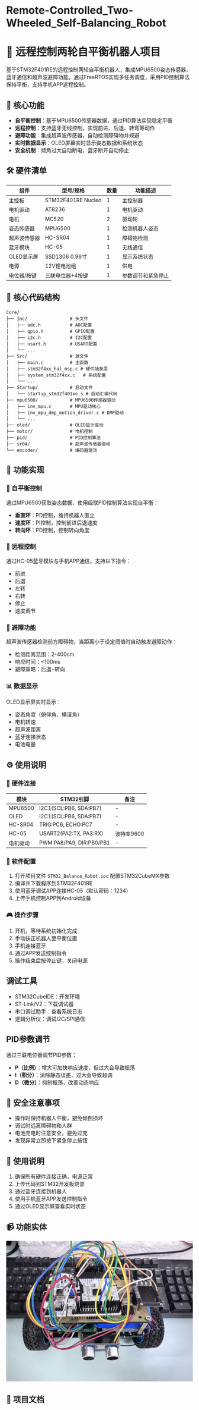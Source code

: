 # Remote-Controlled_Two-Wheeled_Self-Balancing_Robot

# 🤖 远程控制两轮自平衡机器人项目

基于STM32F401RE的远程控制两轮自平衡机器人，集成MPU6500姿态传感器、蓝牙通信和超声波避障功能。通过FreeRTOS实现多任务调度，采用PID控制算法保持平衡，支持手机APP远程控制。

## 🚀 核心功能

- **自平衡控制**：基于MPU6500传感器数据，通过PID算法实现稳定平衡
- **远程控制**：支持蓝牙无线控制，实现前进、后退、转弯等动作
- **避障功能**：集成超声波传感器，自动检测障碍物并规避
- **实时数据显示**：OLED屏幕实时显示姿态数据和系统状态
- **安全机制**：倾角过大自动断电，蓝牙断开自动停止

## 🛠️ 硬件清单

| 组件              | 型号/规格               | 数量 | 功能描述                  |
|-------------------|-------------------------|------|---------------------------|
| 主控板            | STM32F401RE Nucleo      | 1    | 主控制器                  |
| 电机驱动          | AT8236                  | 1    | 电机驱动                  |
| 电机              | MC520                   | 2    | 驱动轮                    |
| 姿态传感器        | MPU6500                 | 1    | 检测机器人姿态            |
| 超声波传感器      | HC-SR04                 | 1    | 障碍物检测                |
| 蓝牙模块          | HC-05                   | 1    | 无线通信                  |
| OLED显示屏        | SSD1306 0.96寸          | 1    | 显示系统状态              |
| 电源              | 12V锂电池组             | 1    | 供电                      |
| 电位器/按键       | 三联电位器+4按键        | 1    | 参数调节和紧急停止        |

## 📁 核心代码结构

```
Core/
├── Inc/                # 头文件
│   ├── adc.h           # ADC配置
│   ├── gpio.h          # GPIO配置
│   ├── i2c.h           # I2C配置
│   ├── usart.h         # USART配置
│   └── ...
├── Src/                # 源文件
│   ├── main.c          # 主函数
│   ├── stm32f4xx_hal_msp.c # 硬件抽象层
│   ├── system_stm32f4xx.c   # 系统配置
│   └── ...
├── Startup/            # 启动文件
│   └── startup_stm32f401xe.s # 启动汇编代码
├── mpu6500/            # MPU6500传感器驱动
│   ├── inv_mpu.c       # MPU驱动核心
│   ├── inv_mpu_dmp_motion_driver.c # DMP驱动
│   └── ...
├── oled/               # OLED显示驱动
├── motor/              # 电机控制
├── pid/                # PID控制算法
├── sr04/               # 超声波传感器驱动
└── encoder/            # 编码器驱动
```

## 🚀 功能实现

### 🔄 自平衡控制
通过MPU6500获取姿态数据，使用级联PID控制算法实现自平衡：
- **垂直环**：PD控制，维持机器人直立
- **速度环**：PI控制，控制前进后退速度
- **转向环**：PD控制，控制转向角度

### 📱 远程控制
通过HC-05蓝牙模块与手机APP通信，支持以下指令：
- 前进
- 后退
- 左转
- 右转
- 停止
- 速度调节

### 🚧 避障功能
超声波传感器检测前方障碍物，当距离小于设定阈值时自动触发避障动作：
- 检测距离范围：2-400cm
- 响应时间：<100ms
- 避障策略：后退+转向

### 📊 数据显示
OLED显示屏实时显示：
- 姿态角度（俯仰角、横滚角）
- 电机转速
- 超声波距离
- 蓝牙连接状态
- 电池电量

## ⚙️ 使用说明

### 🔌 硬件连接
| 模块        | STM32引脚    | 备注                |
|-------------|--------------|---------------------|
| MPU6500     | I2C1(SCL:PB6, SDA:PB7) | -                   |
| OLED        | I2C1(SCL:PB6, SDA:PB7) | -                   |
| HC-SR04     | TRIG:PC6, ECHO:PC7      | -                   |
| HC-05       | USART2(PA2:TX, PA3:RX)  | 波特率9600          |
| 电机驱动    | PWM:PA8/PA9, DIR:PB0/PB1| -                   |

### 📝 软件配置
1. 打开项目文件 `STM32_Balance_Robot.ioc` 配置STM32CubeMX参数
2. 编译并下载程序到STM32F401RE
3. 使用蓝牙调试APP连接HC-05（默认密码：1234）
4. 上传手机控制APP到Android设备

### 🎮 操作步骤
1. 开机，等待系统初始化完成
2. 手动扶正机器人至平衡位置
3. 手机连接蓝牙
4. 通过APP发送控制指令
5. 操作结束后按停止键，关闭电源

## 调试工具
- STM32CubeIDE：开发环境
- ST-Link/V2：下载调试器
- 串口调试助手：查看系统日志
- 逻辑分析仪：调试I2C/SPI通信

## PID参数调节
通过三联电位器调节PID参数：
- **P（比例）**：增大可加快响应速度，但过大会导致振荡
- **I（积分）**：消除静态误差，过大会导致超调
- **D（微分）**：抑制振荡，改善动态响应

## 🚨 安全注意事项
- 操作时保持机器人平衡，避免倾倒损坏
- 调试时远离障碍物和人群
- 电池充电时注意安全，避免过充
- 发现异常立即按下紧急停止按钮


## 📝 使用说明
1. 确保所有硬件连接正确，电源正常
2. 上传代码到STM32开发板烧录
3. 通过蓝牙连接到机器人
4. 使用手机蓝牙APP发送控制指令
5. 通过OLED显示屏查看实时状态

## 📹 功能实体

![图](IMG_2643.JPG)
## 📄 项目文档



